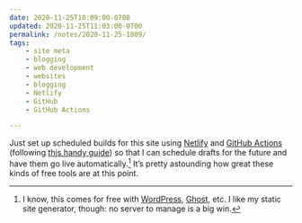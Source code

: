 ```yaml
---
date: 2020-11-25T10:09:00-0700
updated: 2020-11-25T11:03:00-0700
permalink: /notes/2020-11-25-1009/
tags:
    - site meta
    - blogging
    - web development
    - websites
    - blogging
    - Netlify
    - GitHub
    - GitHub Actions

---
```


Just set up scheduled builds for this site using [Netlify] and [GitHub Actions] \(following [this handy guide][guide]) so that I can schedule drafts for the future and have them go live automatically.[^1] It’s pretty astounding how great these kinds of free tools are at this point.

[^1]: I know, this comes for free with [WordPress], [Ghost], etc. I like my static site generator, though: no server to manage is a big win.

[Netlify]: https://www.netlify.com
[GitHub Actions]: https://docs.github.com/en/free-pro-team@latest/actions
[guide]: https://www.voorhoede.nl/en/blog/scheduling-netlify-deploys-with-github-actions/
[WordPress]: https://wordpress.org
[Ghost]: https://ghost.org